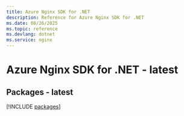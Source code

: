 ```yaml
---
title: Azure Nginx SDK for .NET
description: Reference for Azure Nginx SDK for .NET
ms.date: 08/26/2025
ms.topic: reference
ms.devlang: dotnet
ms.service: nginx
---
```

# Azure Nginx SDK for .NET - latest
## Packages - latest
[!INCLUDE [packages](nginx-index.md)]
